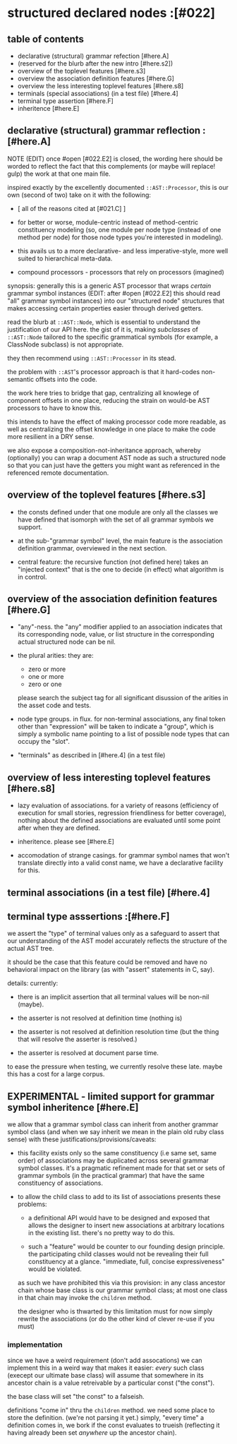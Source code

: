 # structured declared nodes :[#022]

## table of contents

  - declarative (structural) grammar refection [#here.A]
  - (reserved for the blurb after the new intro [#here.s2])
  - overview of the toplevel features [#here.s3]
  - overview the association definition features [#here.G]
  - overview the less interesting toplevel features [#here.s8]
  - terminals (special associations) (in a test file) [#here.4]
  - terminal type assertion [#here.F]
  - inheritence [#here.E]




## declarative (structural) grammar reflection :[#here.A]

NOTE (EDIT) once #open [#022.E2] is closed, the wording here should be
worded to reflect the fact that this complements (or maybe will replace!
gulp) the work at that one main file.

inspired exactly by the excellently documented `::AST::Processor`,
this is our own (second of two) take on it with the following:

  - [ all of the reasons cited at [#021.C] ]

  - for better or worse, module-centric instead of method-centric
    constituency modeling (so, one module per node type (instead of
    one method per node) for those node types you're interested
    in modeling).

  - this avails us to a more declarative- and less imperative-style,
    more well suited to hierarchical meta-data.

  - compound processors - processors that rely on processors (imagined)




synopsis: generally this is a generic AST processor that wraps
*certain* grammar symbol instances
(EDIT: after #open [#022.E2] this should read "all" grammar symbol instances)
into our "structured node" structures
that makes accessing certain properties easier through derived getters.

read the blurb at `::AST::Node`, which is essential to understand
the justification of our API here. the gist of it is, making
*subclasses* of `::AST::Node` tailored to the specific grammatical
symbols (for example, a ClassNode subclass) is not appropriate.

they then recommend using `::AST::Processor` in its stead.

the problem with `::AST`'s processor approach is that it hard-codes
non-semantic offsets into the code.

the work here tries to bridge that gap, centralizing all knowlege
of component offsets in one place, reducing the strain on would-be
AST processors to have to know this.

this intends to have the effect of making processor code more readable,
as well as centralizing the offset knowledge in one place to make the
code more resilient in a DRY sense.

we also expose a composition-not-inheritance approach, whereby
(optionally) you can wrap a document AST node as such a structured node
so that you can just have the getters you might want as referenced
in the referenced remote documentation.




## overview of the toplevel features [#here.s3]

  - the consts defined under that one module are only all the classes
    we have defined that isomorph with the set of all grammar symbols
    we support.

  - at the sub-"grammar symbol" level, the main feature is the association
    definition grammar, overviewed in the next section.

  - central feature: the recursive function (not defined here) takes
    an "injected context" that is the one to decide (in effect) what
    algorithm is in control.




## overview of the association definition features [#here.G]

  - "any"-ness. the "any" modifier applied to an association indicates that
    its corresponding node, value, or list structure in the corresponding
    actual structured node can be nil.

  - the plural arities:
    they are:
      - zero or more
      - one or more
      - zero or one

    please search the subject tag for all significant disussion of the
    arities in the asset code and tests.

  - node type groups.
    in flux.
    for non-terminal associations, any final token other than "expression"
    will be taken to indicate a "group", which is simply a symbolic name
    pointing to a list of possible node types that can occupy the "slot".

  - "terminals" as described in [#here.4]  (in a test file)




## overview of less interesting toplevel features [#here.s8]

  - lazy evaluation of associations. for a variety of reasons (efficiency
    of execution for small stories, regression friendliness for better
    coverage), nothing about the defined associations are evaluated until
    some point after when they are defined.

  - inheritence. please see [#here.E]

  - accomodation of strange casings. for grammar symbol names that won't
    translate directly into a valid const name, we have a declarative
    facility for this.




## terminal associations (in a test file) [#here.4]




## terminal type asssertions :[#here.F]

we assert the "type" of terminal values only as a safeguard to assert
that our understanding of the AST model accurately reflects the structure
of the actual AST tree.

it should be the case that this feature could be removed and have no
behavioral impact on the library (as with "assert" statements in C, say).

details: currently:

  - there is an implicit assertion that all terminal values will
    be non-nil (maybe).

  - the asserter is not resolved at definition time (nothing is)

  - the asserter is not resolved at definition resolution time
    (but the thing that will resolve the asserter is resolved.)

  - the asserter is resolved at document parse time.

to ease the pressure when testing, we currently resolve these
late. maybe this has a cost for a large corpus.




## EXPERIMENTAL - limited support for grammar symbol inheritence [#here.E]

we allow that a grammar symbol class can inherit from another grammar
symbol class (and when we say inherit we mean in the plain old ruby
class sense) with these justifications/provisions/caveats:

  - this facility exists only so the same constituency (i.e same set, same
    order) of associations may be duplicated across several grammar symbol
    classes. it's a pragmatic refinement made for that set or sets of
    grammar symbols (in the practical grammar) that have the same
    constituency of associations.

  - to allow the child class to add to its list of associations presents
    these problems:

      - a definitional API would have to be designed and exposed that
        allows the designer to insert new associations at arbitrary
        locations in the existing list. there's no pretty way to do this.

      - such a "feature" would be counter to our founding design principle.
        the participating child classes would not be revealing their full
        constituency at a glance. "immediate, full, concise expressiveness"
        would be violated.

    as such we have prohibited this via this provision: in any class
    ancestor chain whose base class is our grammar symbol class; at most
    one class in that chain may invoke the `children` method.

    the designer who is thwarted by this limitation must for now simply
    rewrite the associations (or do the other kind of clever re-use if
    you must)




### implementation

since we have a weird requirement (don't add assocations) we can implement
this in a weird way that makes it easier: *every* such class (execept our
ultimate base class) will assume that somewhere in its ancestor chain is
a value retreivable by a particular const ("the const").

the base class will set "the const" to a falseish.

definitions "come in" thru the `children` method. we need some place to
store the definition. (we're not parsing it yet.) simply, "every time"
a definition comes in, we bork if the const evaluates to trueish
(reflecting it having already been set *anywhere* up the ancestor chain).
